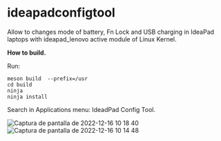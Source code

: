 # ideapadconfigtool
Allow to changes mode of battery, Fn Lock and USB charging in IdeaPad laptops with ideapad_lenovo active module of Linux Kernel.

**How to build.**

Run:

```
meson build  --prefix=/usr
cd build
ninja
ninja install
```


Search in Applications menu: IdeadPad Config Tool.


![Captura de pantalla de 2022-12-16 10 18 40](https://user-images.githubusercontent.com/3580587/208142405-b0824e6d-b857-41e7-a947-98ab34fc108c.png)
![Captura de pantalla de 2022-12-16 10 14 48](https://user-images.githubusercontent.com/3580587/208141684-3c73fa39-55f1-486c-947c-e99bedba7832.png)
